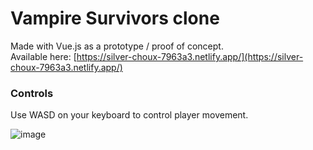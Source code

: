 # Vampire Survivors clone

Made with Vue.js as a prototype / proof of concept.  
Available here: [https://silver-choux-7963a3.netlify.app/](https://silver-choux-7963a3.netlify.app/)

### Controls
Use WASD on your keyboard to control player movement.

![image](https://github.com/rabbyraptor/vampire-survivors/assets/55085876/6f170762-8537-4f02-8b0d-4686fa4bf603)

